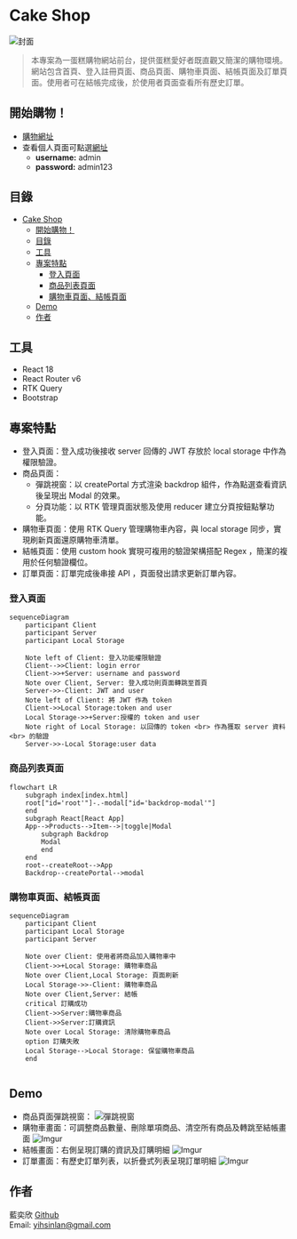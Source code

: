 # Cake Shop
![封面](https://imgur.com/5Gtx5GV.png)
 > 本專案為一蛋糕購物網站前台，提供蛋糕愛好者既直觀又簡潔的購物環境。網站包含首頁、登入註冊頁面、商品頁面、購物車頁面、結帳頁面及訂單頁面。使用者可在結帳完成後，於使用者頁面查看所有歷史訂單。

## 開始購物！
- [購物網址](http://52.192.103.131/)
- 查看個人頁面可點選[網址](http://52.192.103.131/#/login)
  - **username:** admin
  - **password:** admin123
  
## 目錄
- [Cake Shop](#cake-shop)
  - [開始購物！](#開始購物)
  - [目錄](#目錄)
  - [工具](#工具)
  - [專案特點](#專案特點)
    - [登入頁面](#登入頁面)
    - [商品列表頁面](#商品列表頁面)
    - [購物車頁面、結帳頁面](#購物車頁面結帳頁面)
  - [Demo](#demo)
  - [作者](#作者)

## 工具
- React 18
- React Router v6 
- RTK Query
- Bootstrap
  
## 專案特點
- 登入頁面：登入成功後接收 server 回傳的 JWT 存放於 local storage 中作為權限驗證。
- 商品頁面：
  - 彈跳視窗：以 createPortal 方式渲染 backdrop 組件，作為點選查看資訊後呈現出 Modal 的效果。
  - 分頁功能：以 RTK 管理頁面狀態及使用 reducer 建立分頁按鈕點擊功能。
- 購物車頁面：使用 RTK Query 管理購物車內容，與 local storage 同步，實現刷新頁面還原購物車清單。
- 結帳頁面：使用  custom hook 實現可複用的驗證架構搭配 Regex ，簡潔的複用於任何驗證欄位。
- 訂單頁面：訂單完成後串接 API ，頁面發出請求更新訂單內容。 

### 登入頁面
```mermaid
sequenceDiagram
    participant Client
    participant Server
    participant Local Storage

    Note left of Client: 登入功能權限驗證
    Client-->>Client: login error
    Client->>+Server: username and password
    Note over Client, Server: 登入成功則頁面轉跳至首頁
    Server->>-Client: JWT and user
    Note left of Client: 將 JWT 作為 token
    Client->>Local Storage:token and user
    Local Storage->>+Server:授權的 token and user
    Note right of Local Storage: 以回傳的 token <br> 作為獲取 server 資料 <br> 的驗證
    Server->>-Local Storage:user data
```

### 商品列表頁面
```mermaid
flowchart LR
    subgraph index[index.html]
    root["id='root'"]-.-modal["id='backdrop-modal'"]
    end    
    subgraph React[React App]
    App-->Products-->Item-->|toggle|Modal 
        subgraph Backdrop
        Modal
        end
    end
    root--createRoot-->App
    Backdrop--createPortal-->modal
```

### 購物車頁面、結帳頁面
```mermaid
sequenceDiagram
    participant Client
    participant Local Storage
    participant Server

    Note over Client: 使用者將商品加入購物車中
    Client->>+Local Storage: 購物車商品
    Note over Client,Local Storage: 頁面刷新
    Local Storage->>-Client: 購物車商品
    Note over Client,Server: 結帳
    critical 訂購成功
    Client->>Server:購物車商品
    Client->>Server:訂購資訊
    Note over Local Storage: 清除購物車商品
    option 訂購失敗
    Local Storage-->Local Storage: 保留購物車商品
    end 
    
```

## Demo
- 商品頁面彈跳視窗：
![彈跳視窗](https://imgur.com/BDXpnPk.png)
- 購物車畫面：可調整商品數量、刪除單項商品、清空所有商品及轉跳至結帳畫面
![Imgur](https://imgur.com/URES914.png)
- 結帳畫面：右側呈現訂購的資訊及訂購明細
![Imgur](https://imgur.com/DmW6GSY.png)
- 訂單畫面：有歷史訂單列表，以折疊式列表呈現訂單明細
![Imgur](https://imgur.com/IUFjWFK.png)

## 作者
藍奕欣
[Github](https://github.com/ysl0628)<br>
Email: yihsinlan@gmail.com
